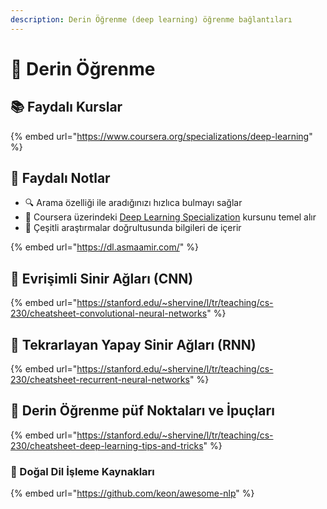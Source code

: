 ```yaml
---
description: Derin Öğrenme (deep learning) öğrenme bağlantıları
---
```


# 🌊 Derin Öğrenme

## 📚 Faydalı Kurslar

{% embed url="https://www.coursera.org/specializations/deep-learning" %}

## 📖 Faydalı Notlar

* 🔍 Arama özelliği ile aradığınızı hızlıca bulmayı sağlar
* 🧱 Coursera üzerindeki [Deep Learning Specialization](https://www.coursera.org/specializations/deep-learning) kursunu temel alır
* 🧐 Çeşitli araştırmalar doğrultusunda bilgileri de içerir

{% embed url="https://dl.asmaamir.com/" %}

## 🎇 Evrişimli Sinir Ağları \(CNN\)

{% embed url="https://stanford.edu/~shervine/l/tr/teaching/cs-230/cheatsheet-convolutional-neural-networks" %}

## 🔁 Tekrarlayan Yapay Sinir Ağları \(RNN\)

{% embed url="https://stanford.edu/~shervine/l/tr/teaching/cs-230/cheatsheet-recurrent-neural-networks" %}

## 🎈 Derin Öğrenme püf Noktaları ve İpuçları

{% embed url="https://stanford.edu/~shervine/l/tr/teaching/cs-230/cheatsheet-deep-learning-tips-and-tricks" %}

### 💬 Doğal Dil İşleme Kaynakları

{% embed url="https://github.com/keon/awesome-nlp" %}



